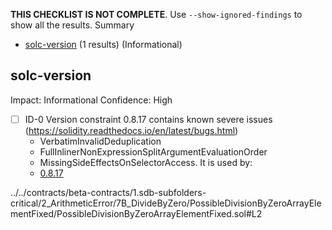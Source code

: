 **THIS CHECKLIST IS NOT COMPLETE**. Use `--show-ignored-findings` to show all the results.
Summary
 - [solc-version](#solc-version) (1 results) (Informational)
## solc-version
Impact: Informational
Confidence: High
 - [ ] ID-0
Version constraint 0.8.17 contains known severe issues (https://solidity.readthedocs.io/en/latest/bugs.html)
	- VerbatimInvalidDeduplication
	- FullInlinerNonExpressionSplitArgumentEvaluationOrder
	- MissingSideEffectsOnSelectorAccess.
It is used by:
	- [0.8.17](../../contracts/beta-contracts/1.sdb-subfolders-critical/2_ArithmeticError/7B_DivideByZero/PossibleDivisionByZeroArrayElementFixed/PossibleDivisionByZeroArrayElementFixed.sol#L2)

../../contracts/beta-contracts/1.sdb-subfolders-critical/2_ArithmeticError/7B_DivideByZero/PossibleDivisionByZeroArrayElementFixed/PossibleDivisionByZeroArrayElementFixed.sol#L2


